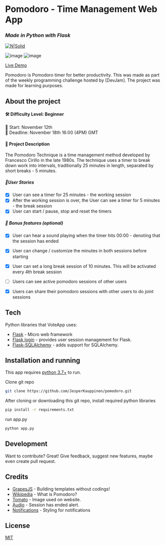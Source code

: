 # Pomodoro - Time Management Web App
### _Made in Python with Flask_


[![N|Solid](https://flask.palletsprojects.com/en/2.0.x/_images/flask-logo.png)](https://flask.palletsprojects.com/en/2.0.x/)

![image](https://user-images.githubusercontent.com/76889226/141989698-56a3125c-c036-4ee9-a726-acd619797067.png)
![image](https://user-images.githubusercontent.com/76889226/142459664-77a09689-aea4-48d6-878b-27c0e49c7e30.png)

[Live Demo](https://pomodoro.jeb4.dev)

Pomodoro is Pomodoro timer for better productivity.
This was made as part of the weekly programming challenge hosted by [DevJam].
The project was made for learning purposes.

## About the project
#### 🛠 Difficulty Level: Beginner
📅 Start: November 12th<br>
📅 Deadline: November 18th 16:00 (4PM) GMT

#### 📝 Project Description
The Pomodoro Technique is a time management method developed by Francesco Cirillo in the late 1980s. The technique uses a timer to break down work into intervals, traditionally 25 minutes in length, separated by short breaks - 5 minutes.

##### 📑User Stories
- [x] User can see a timer for 25 minutes - the working session
- [x] After the working session is over, the User can see a timer for 5 minutes - the break session
- [x] User can start / pause, stop and reset the timers

##### 🌟 Bonus features (optional)
- [x] User can hear a sound playing when the timer hits 00:00 - denoting that the session has ended
- [x] User can change / customize the minutes in both sessions before starting
- [x] User can set a long break session of 10 minutes. This will be activated every 4th break session
- [ ] Users can see active pomodoro sessions of other users
- [x] Users can share their pomodoro sessions with other users to do joint sessions


## Tech

Python libraries that VoteApp uses:

- [Flask] - Micro web framework
- [Flask login] - provides user session management for Flask.
- [Flask-SQLAlchemy] - adds support for SQLAlchemy.


## Installation and running

This app requires [python 3.7+](https://www.python.org/downloads/) to run.

Clone git repo
```sh
git clone https://github.com/JesperKauppinen/pomodoro.git
```

After cloning or downloading this git repo, install required python libraries

```sh
pip install -r requirements.txt
```

run app.py
```sh
python app.py
```


## Development

Want to contribute? Great!
Give feedback, suggest new features, maybe even create pull request.


## Credits
- [GrapesJS] - Building templates without codings!
- [Wikipedia] - What is Pomodoro?
- [Tomato] - Image used on website.
- [Audio] - Session has ended alert.
- [Notifications] - Styling for notifications


## License

[MIT](LICENSE)

   [Flask]: <https://flask.palletsprojects.com/en/2.0.x/>
   [Flask login]: <https://flask-login.readthedocs.io/en/latest/>
   [Flask-SQLAlchemy]: <https://flask-sqlalchemy.palletsprojects.com/en/2.x/>
   [matplotlib]: <https://matplotlib.org/>
   
   [GrapesJS]: <https://grapesjs.com/>
   
   [Wikipedia]: <https://en.wikipedia.org/wiki/Pomodoro_Technique>
   [Tomato]: <https://www.seekpng.com/ipng/u2t4o0a9a9r5e6w7_guacamole-apple-tomato-vegetable-clip-art-cartoon-tomato/>
   [Notifications]: <https://github.com/MLaritz/Vanilla-Notify>
   [Audio]: <https://themushroomkingdom.net/sounds/wav/smb/smb_world_clear.wavy>

